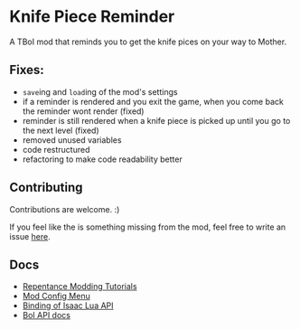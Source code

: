 # Knife Piece Reminder

A TBoI mod that reminds you to get the knife pices on your way to Mother.

## Fixes:

- `save`ing and `load`ing of the mod's settings
- if a reminder is rendered and you exit the game, when you come back the reminder wont render (fixed)
- reminder is still rendered when a knife piece is picked up until you go to the next level (fixed)
- removed unused variables
- code restructured
- refactoring to make code readability better

## Contributing

Contributions are welcome. :)

If you feel like the is something missing from the mod, feel free to write an issue [here](https://github.com/aon4o/KnifePieceReminder/issues).

## Docs

- [Repentance Modding Tutorials](https://www.youtube.com/playlist?list=PLkIbky8_pFUpqAF9l7dh_YsEV-zpJ4q50)
- [Mod Config Menu](https://steamcommunity.com/sharedfiles/filedetails/?id=2681875787)
- [Binding of Isaac Lua API](https://github.com/filloax/isaac-lua-api-vscode)
- [BoI API docs](https://wofsauge.github.io/IsaacDocs/rep/)
